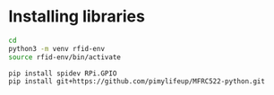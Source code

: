 # Installing libraries
```bash
cd
python3 -m venv rfid-env
source rfid-env/bin/activate

pip install spidev RPi.GPIO
pip install git+https://github.com/pimylifeup/MFRC522-python.git
```
